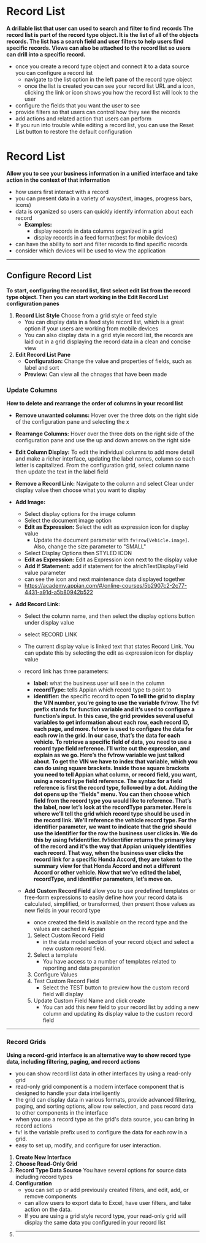 # Record List
**A drillable list that user can used to search and filter to find records**
**The record list is part of the record type object. It is the list of all of the objects records. The list has a search field and user filters to help users find specific records. Views can also be attached to the record list so users can drill into a specific record.**

- once you create a record type object and connect it to a data source you can configure a record list
    - navigate to the list option in the left pane of the record type object
    - once the list is created you can see your record list URL and a icon, clicking the link or icon shows you how the record list will look to the user
- configure the fields that you want the user to see
- provide filters so that users can control how they see the records
- add actions and related action that users can perform
- If you run into trouble while editing a record list, you can use the Reset List button to restore the default configuration

# Record List
**Allow you to see your business information in a unified interface and take action in the context of that information**
- how users first interact with a record
- you can present data in a variety of ways(text, images, progress bars, icons)
- data is organized so users can quickly identify information about each record
    - **Examples:**
        - display records in data columns organized in a grid
        - display records in a feed format(best for mobile devices)
- can have the ability to sort and filter records to find specific records
- consider which devices will be used to view the application

__________________________________________________



## Configure Record List
**To start, configuring the record list, first select edit list from the record type object. Then you can start working in the Edit Record List configuration panes**
1. **Record List Style** Choose from a grid style or feed style
    - You can display data in a feed style record list, which is a great option if your users are working from mobile devices
    - You can also display data in a grid style record list, the records are laid out in a grid displaying the record data in a clean and concise view
2. **Edit Record List Pane**
    - **Configuration:** Change the value and properties of fields, such as label and sort
    - **Preview:** Can view all the chnages that have been made

### Update Columns
**How to delete and rearrange the order of columns in your record list**
- **Remove unwanted columns:** Hover over the three dots on the right side of the configuration pane and selecting the x

- **Rearrange Columns:** Hover over the three dots on the right side of the configuration pane and use the up and down arrows on the right side 

- **Edit Column Display:** To edit the individual columns to add more detail and make a richer interface, updating the label names, column so each letter is capitalized. From the configuration grid, select column name then update the text in the label field

- **Remove a Record Link:** Navigate to the column and select Clear under display value then choose what you want to display

- **Add Image:** 
    - Select display options for the image column
    - Select the document image option
    - **Edit as Expression:** Select the edit as expression icon for display value
        - Update the document parameter with `fv!row[Vehicle.image]`. Also, change the size parameter to "SMALL"
    - Select Display Options then STYLED ICON
    - **Edit as Expression:** Edit as Expression icon next to the display value
    - **Add If Statement:** add if statement for the a!richTextDisplayField value parameter
    - can see the icon and next maintenance data displayed together
    - https://academy.appian.com/#/online-courses/5b2907c2-2c77-4431-a91d-a5b80942b522

- **Add Record Link:**
    - Select the column name, and then select the display options button under display value
    - select RECORD LINK
    - The current display value is linked text that states Record Link. You can update this by selecting the edit as expression icon for display value
    - record link has three parameters: 
        - **label:** what the business user will see in the column
        - **recordType:**  tells Appian which record type to point to 
        - **identifier:** the specific record to open
    **To tell the grid to display the VIN number, you’re going to use the variable fv!row. The fv! prefix stands for function variable and it’s used to configure a function’s input. In this case, the grid provides several useful variables to get information about each row, each record ID, each page, and more. fv!row is used to configure the data for each row in the grid. In our case, that’s the data for each vehicle. To retrieve a specific field of data, you need to use a record type field reference. I’ll write out the expression, and explain as we go. Here’s the fv!row variable we just talked about. To get the VIN we have to index that variable, which you can do using square brackets. Inside those square brackets you need to tell Appian what column, or record field, you want, using a record type field reference. The syntax for a  field reference is first the record type, followed by a dot. Adding the dot opens up the “fields” menu. You can then choose which field from the record type you would like to reference. That’s the label, now let’s look at the recordType parameter. Here is where we’ll tell the grid which record type should be used in the record link. We’ll reference the vehicle record type. For the identifier parameter, we want to indicate that the grid should use the identifier for the row the business user clicks in. We do this by using fv!identifier. fv!identifier returns the primary key of the record and it's the way that Appian uniquely identifies each record. That way, when the business user clicks the record link for a specific Honda Accord, they are taken to the summary view for that Honda Accord and not a different Accord or other vehicle. Now that we’ve edited the label, recordType, and identifier parameters, let’s move on.**

    - **Add Custom Record Field** allow you to use predefined templates or free-form expressions to easily define how your record data is calculated, simplified, or transformed, then present those values as new fields in your record type
        - once created the field is available on the record type and the values are cached in Appian
        1. Select Custom Record Field
            - in the data model section of your record object and select a new custom record field.
        2. Select a template
            - You have access to a number of templates related to reporting and data preparation
        3. Configure Values
        4. Test Custom Record Field
            - Select the TEST button to preview how the custom record field will display
        5. Update Custom Field Name and click create
            - You can add this new field to your record list by adding a new column and updating its display value to the custom record field

_____________________________________________

### Record Grids
**Using a record-grid interface is an alternative way to show record type data, including filtering, paging, and record actions**
- you can show record list data in other interfaces by using a read-only grid
- read-only grid component is a modern interface component that is designed to handle your data intelligently
- the grid can display data in various formats, provide advanced filtering, paging, and sorting options, allow row selection, and pass record data to other components in the interface
- when you use a record type as the grid's data source, you can bring in record actions
- fv! is the variable prefix used to configure the data for each row in a grid.
- easy to set up, modify, and configure for user interaction.
1. **Create New Interface**
2. **Choose Read-Only Grid**
2. **Record Type Data Source** You have several options for source data including record types
2. **Configuration**
    - you can set up or add previously created filters, and edit, add, or remove components
    - can allow users to export data to Excel, have user filters, and take action on the data. 
    - If you are using a grid style record type, your read-only grid will display the same data you configured in your record list
2. ****